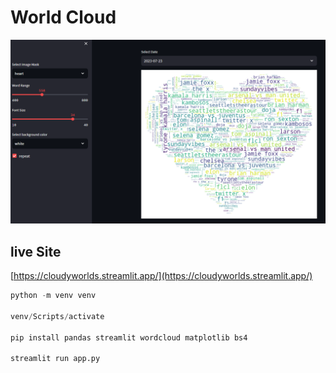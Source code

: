 # World Cloud

![Alt Live Web site](./liveSite.png)

## live Site

[https://cloudyworlds.streamlit.app/](https://cloudyworlds.streamlit.app/)

```python
python -m venv venv

venv/Scripts/activate

pip install pandas streamlit wordcloud matplotlib bs4

streamlit run app.py
```
